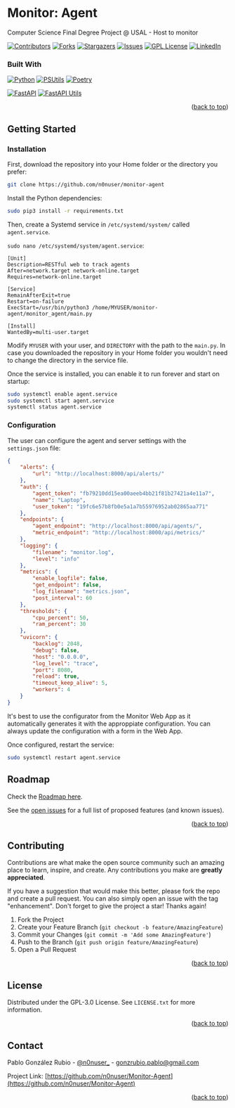 <div id="top"></div>

# Monitor: Agent

Computer Science Final Degree Project @ USAL - Host to monitor

[![Contributors][contributors-shield]][contributors-url]
[![Forks][forks-shield]][forks-url]
[![Stargazers][stars-shield]][stars-url]
[![Issues][issues-shield]][issues-url]
[![GPL License][license-shield]][license-url]
[![LinkedIn][linkedin-shield]][linkedin-url]



### Built With

[![Python][Python]][Python-url] [![PSUtils][PSUtils]][PSUtils-url] [![Poetry][Poetry]][Poetry-url]

[![FastAPI][FastAPI]][FastAPI-url] [![FastAPI Utils][FastAPI-Utils]][FastAPI-Utils-url]


<p align="right">(<a href="#top">back to top</a>)</p>


## Getting Started

### Installation

First, download the repository into your Home folder or the directory you prefer:

```bash
git clone https://github.com/n0nuser/monitor-agent
```

Install the Python dependencies:

```bash
sudo pip3 install -r requirements.txt
```

Then, create a Systemd service in `/etc/systemd/system/` called `agent.service`.

`sudo nano /etc/systemd/system/agent.service`:

```service
[Unit]
Description=RESTful web to track agents
After=network.target network-online.target
Requires=network-online.target

[Service]
RemainAfterExit=true
Restart=on-failure
ExecStart=/usr/bin/python3 /home/MYUSER/monitor-agent/monitor_agent/main.py

[Install]
WantedBy=multi-user.target
```

Modify `MYUSER` with your user, and `DIRECTORY` with the path to the `main.py`. In case you downloaded the repository in your Home folder you wouldn't need to change the directory in the service file.

Once the service is installed, you can enable it to run forever and start on startup:

```bash
sudo systemctl enable agent.service
sudo systemctl start agent.service
systemctl status agent.service
```

### Configuration

The user can configure the agent and server settings with the `settings.json` file:

```json
{
    "alerts": {
        "url": "http://localhost:8000/api/alerts/"
    },
    "auth": {
        "agent_token": "fb79210dd15ea00aeeb4bb21f81b27421a4e11a7",
        "name": "Laptop",
        "user_token": "19fc6e57b8fb0e5a1a7b55976952ab02865aa771"
    },
    "endpoints": {
        "agent_endpoint": "http://localhost:8000/api/agents/",
        "metric_endpoint": "http://localhost:8000/api/metrics/"
    },
    "logging": {
        "filename": "monitor.log",
        "level": "info"
    },
    "metrics": {
        "enable_logfile": false,
        "get_endpoint": false,
        "log_filename": "metrics.json",
        "post_interval": 60
    },
    "thresholds": {
        "cpu_percent": 50,
        "ram_percent": 30
    },
    "uvicorn": {
        "backlog": 2048,
        "debug": false,
        "host": "0.0.0.0",
        "log_level": "trace",
        "port": 8080,
        "reload": true,
        "timeout_keep_alive": 5,
        "workers": 4
    }
}
```

It's best to use the configurator from the Monitor Web App as it automatically generates it with the approppiate configuration.
You can always update the configuration with a form in the Web App.

Once configured, restart the service:

```bash
sudo systemctl restart agent.service
```



<!-- ROADMAP -->
## Roadmap

Check the [Roadmap here](https://github.com/n0nuser/Monitor-Agent/issues/5).

See the [open issues](https://github.com/n0nuser/Monitor-Agent/issues) for a full list of proposed features (and known issues).

<p align="right">(<a href="#top">back to top</a>)</p>



<!-- CONTRIBUTING -->
## Contributing

Contributions are what make the open source community such an amazing place to learn, inspire, and create. Any contributions you make are **greatly appreciated**.

If you have a suggestion that would make this better, please fork the repo and create a pull request. You can also simply open an issue with the tag "enhancement".
Don't forget to give the project a star! Thanks again!

1. Fork the Project
2. Create your Feature Branch (`git checkout -b feature/AmazingFeature`)
3. Commit your Changes (`git commit -m 'Add some AmazingFeature'`)
4. Push to the Branch (`git push origin feature/AmazingFeature`)
5. Open a Pull Request

<p align="right">(<a href="#top">back to top</a>)</p>



<!-- LICENSE -->
## License

Distributed under the GPL-3.0 License. See `LICENSE.txt` for more information.

<p align="right">(<a href="#top">back to top</a>)</p>



<!-- CONTACT -->
## Contact

Pablo González Rubio - [@n0nuser_](https://twitter.com/n0nuser_) - gonzrubio.pablo@gmail.com

Project Link: [https://github.com/n0nuser/Monitor-Agent](https://github.com/n0nuser/Monitor-Agent)

<p align="right">(<a href="#top">back to top</a>)</p>



<!-- MARKDOWN LINKS & IMAGES -->
<!-- https://www.markdownguide.org/basic-syntax/#reference-style-links -->
[contributors-shield]: https://img.shields.io/github/contributors/n0nuser/monitor-agent?style=for-the-badge
[contributors-url]: https://github.com/n0nuser/Monitor-Agent/graphs/contributors
[forks-shield]: https://img.shields.io/github/forks/n0nuser/monitor-agent?style=for-the-badge
[forks-url]: https://github.com/n0nuser/Monitor-Agent/network/members
[stars-shield]: https://img.shields.io/github/stars/n0nuser/monitor-agent?style=for-the-badge
[stars-url]: https://github.com/n0nuser/Monitor-Agent/stargazers
[issues-shield]: https://img.shields.io/github/issues/n0nuser/monitor-agent?style=for-the-badge
[issues-url]: https://github.com/n0nuser/Monitor-Agent/issues
[license-shield]: https://img.shields.io/github/license/n0nuser/monitor-agent?style=for-the-badge
[license-url]: https://github.com/n0nuser/Monitor-Agent/blob/main/LICENSE.txt
[linkedin-shield]: https://img.shields.io/badge/-LinkedIn-black.svg?style=for-the-badge&logo=linkedin&colorB=555
[linkedin-url]: https://linkedin.com/in/nonuser

[Python]: https://img.shields.io/badge/python-3670A0?style=for-the-badge&logo=python&logoColor=ffdd54
[Python-url]: https://www.python.org/
[FastAPI]: https://img.shields.io/badge/FastAPI-005571?style=for-the-badge&logo=fastapi
[FastAPI-url]: https://fastapi.tiangolo.com/
[FastAPI-Utils]: https://img.shields.io/badge/FastAPI%20Utils-005571?style=for-the-badge&logo=fastapi
[FastAPI-Utils-url]: https://fastapi-utils.davidmontague.xyz/
[PSUtils]: https://img.shields.io/badge/PSUtils-3670A0?style=for-the-badge&logo=python&logoColor=ffdd54
[PSUtils-url]: https://psutil.readthedocs.io/en/latest/
[Poetry]: https://img.shields.io/badge/Poetry-3670A0?style=for-the-badge&logo=poetry&logoColor=ffdd54
[Poetry-url]: https://python-poetry.org/
